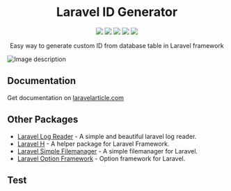 <h1 align="center">Laravel ID Generator</h1>
<p align="center">
    <a href="https://packagist.org/packages/haruncpi/laravel-id-generator"><img src="https://badgen.net/packagist/v/haruncpi/laravel-id-generator" /></a>
    <a href="https://creativecommons.org/licenses/by/4.0/"><img src="https://badgen.net/badge/licence/CC BY 4.0/23BCCB" /></a>
     <a href=""><img src="https://badgen.net/packagist/dt/haruncpi/laravel-id-generator"/></a>
    <a href="https://twitter.com/laravelarticle"><img src="https://badgen.net/badge/twitter/@laravelarticle/1DA1F2?icon&label" /></a>
    <a href="https://facebook.com/laravelarticle"><img src="https://badgen.net/badge/facebook/laravelarticle/3b5998"/></a>
</p>
<p align="center">Easy way to generate custom ID from database table in Laravel framework</p>

![Image description](preview.png)

## Documentation
Get documentation on [laravelarticle.com](https://laravelarticle.com/laravel-custom-id-generator)

## Other Packages
- [Laravel Log Reader](https://github.com/haruncpi/laravel-log-reader) - A simple and beautiful laravel log reader.
- [Laravel H](https://github.com/haruncpi/laravel-h) - A helper package for Laravel Framework.
- [Laravel Simple Filemanager](https://github.com/haruncpi/laravel-simple-filemanager) - A simple filemanager for Laravel.
- [Laravel Option Framework](https://github.com/haruncpi/laravel-option-framework) - Option framework for Laravel.

## Test
